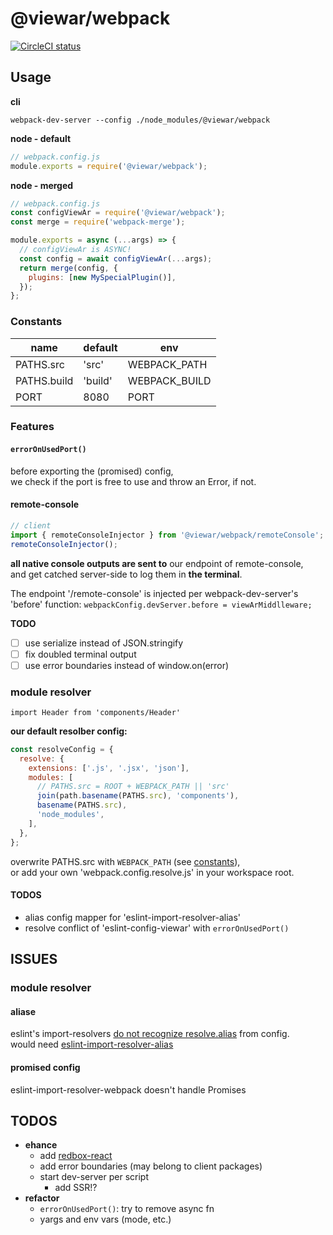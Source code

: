 # @viewar/webpack

[![CircleCI status][circle-ci-status-img]](https://circleci.com/bb/viewar_sf/viewar-webpack/tree/master)

[circle-ci-status-img]: https://circleci.com/bb/viewar_sf/viewar-webpack.svg?style=svg

## Usage

**cli**

`webpack-dev-server --config ./node_modules/@viewar/webpack`

**node - default**

```javascript
// webpack.config.js
module.exports = require('@viewar/webpack');
```

**node - merged**

```javascript
// webpack.config.js
const configViewAr = require('@viewar/webpack');
const merge = require('webpack-merge');

module.exports = async (...args) => {
  // configViewAr is ASYNC!
  const config = await configViewAr(...args);
  return merge(config, {
    plugins: [new MySpecialPlugin()],
  });
};
```

### Constants

| name        | default | env           |
| ----------- | ------- | ------------- |
| PATHS.src   | 'src'   | WEBPACK_PATH  |
| PATHS.build | 'build' | WEBPACK_BUILD |
| PORT        | 8080    | PORT          |

### Features

#### `errorOnUsedPort()`

before exporting the (promised) config,  
we check if the port is free to use and throw an Error, if not.

#### remote-console

```javascript
// client
import { remoteConsoleInjector } from '@viewar/webpack/remoteConsole';
remoteConsoleInjector();
```

**all native console outputs are sent to** our endpoint of remote-console,  
and get catched server-side to log them in **the terminal**.

The endpoint '/remote-console' is injected per webpack-dev-server's 'before' function: `webpackConfig.devServer.before = viewArMiddlleware;`

**TODO**

- [ ] use serialize instead of JSON.stringify
- [ ] fix doubled terminal output
- [ ] use error boundaries instead of window.on(error)

### module resolver

`import Header from 'components/Header'`

**our default resolber config:**

```javascript
const resolveConfig = {
  resolve: {
    extensions: ['.js', '.jsx', 'json'],
    modules: [
      // PATHS.src = ROOT + WEBPACK_PATH || 'src'
      join(path.basename(PATHS.src), 'components'),
      basename(PATHS.src),
      'node_modules',
    ],
  },
};
```

overwrite PATHS.src with `WEBPACK_PATH` (see [constants](#constants)),  
or add your own 'webpack.config.resolve.js' in your workspace root.

#### TODOS

- alias config mapper for 'eslint-import-resolver-alias'
- resolve conflict of 'eslint-config-viewar' with `errorOnUsedPort()`

## ISSUES

### module resolver

#### aliase

eslint's import-resolvers [do not recognize resolve.alias](https://github.com/benmosher/eslint-plugin-import/issues/1451) from config.  
would need [eslint-import-resolver-alias](https://www.npmjs.com/package/eslint-import-resolver-alias)

#### promised config

eslint-import-resolver-webpack doesn't handle Promises

## TODOS

- **ehance**
  - add [redbox-react](https://github.com/commissure/redbox-react)
  - add error boundaries (may belong to client packages)
  - start dev-server per script
    - add SSR!?
- **refactor**
  - `errorOnUsedPort()`: try to remove async fn
  - yargs and env vars (mode, etc.)

